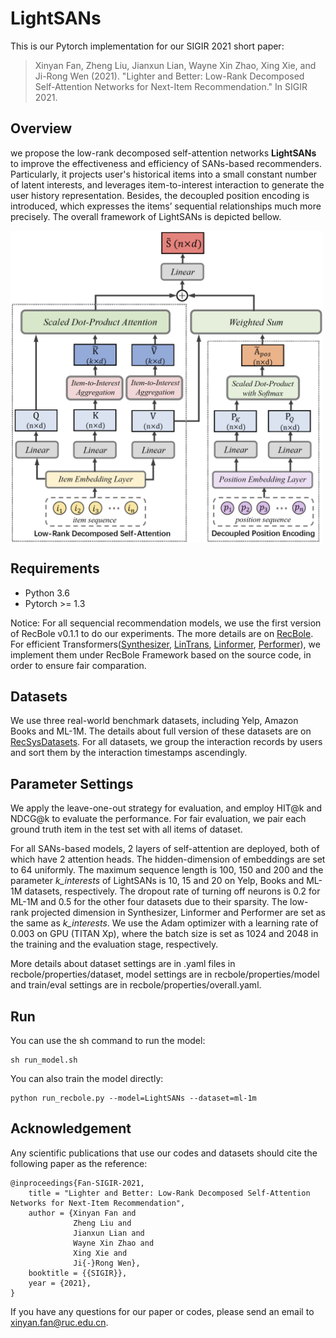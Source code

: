 # LightSANs
This is our Pytorch implementation for our SIGIR 2021 short paper:
> Xinyan Fan, Zheng Liu, Jianxun Lian, Wayne Xin Zhao, Xing Xie, and Ji-Rong Wen (2021). "Lighter and Better: Low-Rank Decomposed Self-Attention Networks for Next-Item Recommendation." In SIGIR 2021.

## Overview
we propose the low-rank decomposed self-attention networks **LightSANs** to improve the effectiveness and efficiency of SANs-based recommenders. Particularly, it projects user's historical items into a small constant number of latent interests, and leverages item-to-interest interaction to generate the user history representation. Besides, the decoupled position encoding is introduced, which expresses the items’ sequential relationships much more precisely. The overall framework of LightSANs is depicted bellow.

<img src="https://github.com/BELIEVEfxy/LightSANs/blob/main/model.png" width = "500px" align=center />

## Requirements
- Python 3.6
- Pytorch >= 1.3

Notice: For all sequencial recommendation models, we use the first version of RecBole v0.1.1 to do our experiments. The more details are on [RecBole](https://github.com/RUCAIBox/RecBole). For efficient Transformers([Synthesizer](https://github.com/leaderj1001/Synthesizer-Rethinking-Self-Attention-Transformer-Models), [LinTrans](https://linear-transformers.com), [Linformer](https://github.com/tatp22/linformer-pytorch), [Performer](https://github.com/lucidrains/performer-pytorch)), we implement them under RecBole Framework based on the source code, in order to ensure fair comparation. 

## Datasets
We use three real-world benchmark datasets, including Yelp, Amazon Books and ML-1M. The details about full version of these datasets are on [RecSysDatasets](https://github.com/RUCAIBox/RecSysDatasets). For all datasets, we group the interaction records by users and sort them by the interaction timestamps ascendingly. 

## Parameter Settings
We apply the leave-one-out strategy for evaluation, and employ HIT@k and NDCG@k to evaluate the performance. For fair evaluation, we pair each ground truth item in the test set with all items of dataset.

For all SANs-based models, 2 layers of self-attention are deployed, both of which have 2 attention heads. The hidden-dimension of embeddings are set to 64 uniformly. The maximum sequence length is 100, 150 and 200 and the parameter _k_interests_ of LightSANs is 10, 15 and 20 on Yelp, Books and ML-1M datasets, respectively. The dropout rate of turning off neurons is 0.2 for ML-1M and 0.5 for the other four datasets due to their sparsity. The low-rank projected dimension in Synthesizer, Linformer and Performer are set as the same as _k_interests_. We use the Adam optimizer with a learning rate of 0.003 on GPU (TITAN Xp), where the batch size is set as 1024 and 2048 in the training and the evaluation stage, respectively. 

More details about dataset settings are in .yaml files in recbole/properties/dataset, model settings are in recbole/properties/model and train/eval settings are in recbole/properties/overall.yaml.

## Run
You can use the sh command to run the model:
````
sh run_model.sh
````
You can also train the model directly:
````
python run_recbole.py --model=LightSANs --dataset=ml-1m
````

## Acknowledgement
Any scientific publications that use our codes and datasets should cite the following paper as the reference:
````
@inproceedings{Fan-SIGIR-2021,
    title = "Lighter and Better: Low-Rank Decomposed Self-Attention Networks for Next-Item Recommendation",
    author = {Xinyan Fan and
              Zheng Liu and
              Jianxun Lian and
              Wayne Xin Zhao and
              Xing Xie and 
              Ji{-}Rong Wen},
    booktitle = {{SIGIR}},
    year = {2021},
}
````
If you have any questions for our paper or codes, please send an email to xinyan.fan@ruc.edu.cn.

